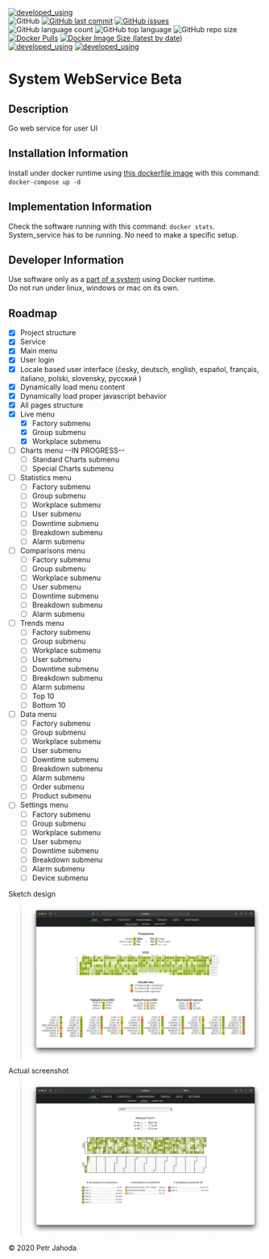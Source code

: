 [![developed_using](https://img.shields.io/badge/developed%20using-Jetbrains%20Goland-lightgrey)](https://www.jetbrains.com/go/)
<br/>
![GitHub](https://img.shields.io/github/license/petrjahoda/system_webservice_beta) 
[![GitHub last commit](https://img.shields.io/github/last-commit/petrjahoda/system_webservice_beta)](https://github.com/petrjahoda/system_webservice_beta/commits/master)
[![GitHub issues](https://img.shields.io/github/issues/petrjahoda/system_webservice_beta)](https://github.com/petrjahoda/system_webservice_beta/issues)
<br/>
![GitHub language count](https://img.shields.io/github/languages/count/petrjahoda/system_webservice_beta)
![GitHub top language](https://img.shields.io/github/languages/top/petrjahoda/system_webservice_beta)
![GitHub repo size](https://img.shields.io/github/repo-size/petrjahoda/system_webservice_beta)
<br/>
[![Docker Pulls](https://img.shields.io/docker/pulls/petrjahoda/system_webservice_beta)](https://hub.docker.com/r/petrjahoda/system_webservice_beta)
[![Docker Image Size (latest by date)](https://img.shields.io/docker/image-size/petrjahoda/system_webservice_beta?sort=date)](https://hub.docker.com/r/petrjahoda/system_webservice_beta/tags)
<br/>
[![developed_using](https://img.shields.io/badge/database-PostgreSQL-red)](https://www.postgresql.org) [![developed_using](https://img.shields.io/badge/runtime-Docker-red)](https://www.docker.com)

# System WebService Beta

## Description
Go web service for user UI

## Installation Information
Install under docker runtime using [this dockerfile image](https://github.com/petrjahoda/system/tree/master/latest) with this command: ```docker-compose up -d```

## Implementation Information
Check the software running with this command: ```docker stats```. <br/>
System_service has to be running. No need to make a specific setup.

## Developer Information
Use software only as a [part of a system](https://github.com/petrjahoda/system) using Docker runtime.<br/>
 Do not run under linux, windows or mac on its own.
 
 ## Roadmap
 - [x] Project structure
 - [x] Service
 - [x] Main menu
 - [x] User login
 - [x] Locale based user interface (česky, deutsch, english, español, français, italiano, polski, slovensky, русский )
 - [x] Dynamically load menu content
 - [x] Dynamically load proper javascript behavior
 - [x] All pages structure
 - [x] Live menu
    - [x] Factory submenu
    - [x] Group submenu 
    - [x] Workplace submenu
 - [ ] Charts menu --IN PROGRESS--
    - [ ] Standard Charts submenu
    - [ ] Special Charts submenu
 - [ ] Statistics menu
    - [ ] Factory submenu
    - [ ] Group submenu
    - [ ] Workplace submenu
    - [ ] User submenu
    - [ ] Downtime submenu
    - [ ] Breakdown submenu
    - [ ] Alarm submenu
 - [ ] Comparisons menu
     - [ ] Factory submenu
     - [ ] Group submenu
     - [ ] Workplace submenu
     - [ ] User submenu
     - [ ] Downtime submenu
     - [ ] Breakdown submenu
     - [ ] Alarm submenu
 - [ ] Trends menu
     - [ ] Factory submenu
     - [ ] Group submenu
     - [ ] Workplace submenu
     - [ ] User submenu
     - [ ] Downtime submenu
     - [ ] Breakdown submenu
     - [ ] Alarm submenu
     - [ ] Top 10
     - [ ] Bottom 10
 - [ ] Data menu
     - [ ] Factory submenu
     - [ ] Group submenu
     - [ ] Workplace submenu
     - [ ] User submenu
     - [ ] Downtime submenu
     - [ ] Breakdown submenu
     - [ ] Alarm submenu
     - [ ] Order submenu
     - [ ] Product submenu
 - [ ] Settings menu
     - [ ] Factory submenu
     - [ ] Group submenu
     - [ ] Workplace submenu
     - [ ] User submenu
     - [ ] Downtime submenu
     - [ ] Breakdown submenu
     - [ ] Alarm submenu      
     - [ ] Device submenu      

 Sketch design
>![design](screenshots/design.png)

Actual screenshot
>![actual screenshot](screenshots/actual.png)

© 2020 Petr Jahoda